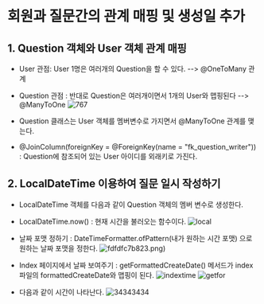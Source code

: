 # 회원과 질문간의 관계 매핑 및 생성일 추가

## 1. Question 객체와 User 객체 관계 매핑
   -  User 관점: User 1명은 여러개의 Question을 할 수 있다. --> @OneToMany 관계
   -  Question 관점 : 반대로 Question은 여러개이면서 1개의 User와 맵핑된다 --> @ManyToOne
![767](https://user-images.githubusercontent.com/26863285/46417204-15ba7b80-c764-11e8-98db-2d2d24425af8.png)

   - Question 클래스는 User 객체를 멤버변수로 가지면서 @ManyToOne 관계를 맺는다.
   - @JoinColumn(foreignKey = @ForeignKey(name = "fk_question_writer"))
      : Question에 참조되어 있는 User 아이디를 외래키로 가진다.

## 2. LocalDateTime 이용하여 질문 일시 작성하기
   - LocalDateTime 객체를 다음과 같이 Question 객체의 멤버 변수로 생성한다.
   - LocalDateTime.now() : 현재 시간을 불러오는 함수이다.
![local](https://user-images.githubusercontent.com/26863285/46417548-e0faf400-c764-11e8-8fa4-7f707a8016dd.png)
    
   - 날짜 포맷 정하기 : DateTimeFormatter.ofPattern(내가 원하는 시간 포맷) 으로 원하는 날짜 포맷을 정한다.
![fdfdf](https://user-images.githubusercontent.com/26863285/46417729-3d5e1380-c765-11e8-829e-d43f945c0e9c.png)c7b823.png)

   - Index 페이지에서 날짜 보여주기 : getFormattedCreateDate() 메서드가 index 파일의 formattedCreateDate와 맵핑이 된다.
![indextime](https://user-images.githubusercontent.com/26863285/46417878-81511880-c765-11e8-9f03-7fb7e7b3226e.png)
![getfor](https://user-images.githubusercontent.com/26863285/46417946-ab0a3f80-c765-11e8-9c94-586865321d4a.png)
   
   - 다음과 같이 시간이 나타난다.
![34343434](https://user-images.githubusercontent.com/26863285/46418082-f58bbc00-c765-11e8-9162-9c2bdebf6e71.png)
